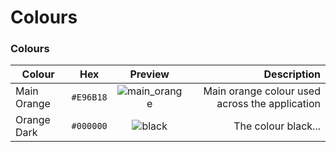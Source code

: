 # Colours

### Colours

| Colour  |     Hex      |  Preview |    Description
|----------|-------------|:---------:|---------:|
| Main Orange | `#E96B18` | ![main_orange](https://readme-swatches.vercel.app/E96B18) | Main orange colour used across the application |
| Orange Dark | `#000000` |  ![black](https://readme-swatches.vercel.app/000000) | The colour black...